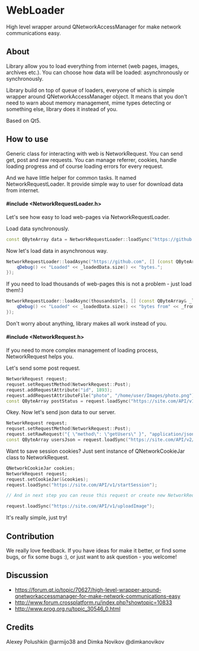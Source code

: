 # WebLoader
High level wrapper around QNetworkAccessManager for make network communications easy.

## About
Library allow you to load everything from internet (web pages, images, archives etc.). You can choose how data will be loaded: asynchronously or synchronously.

Library build on top of queue of loaders, everyone of which is simple wrapper around QNetworkAccessManager object. It means that you don't need to warn about memory management, mime types detecting or something else, library does it instead of you.

Based on Qt5.

## How to use
Generic class for interacting with web is NetworkRequest. You can send get, post and raw requests. You can manage referrer, cookies, handle loading progress and of course loading errors for every request.

And we have little helper for common tasks. It named NetworkRequestLoader. It provide simple way to user for download data from internet.

#### #include \<NetworkRequestLoader.h\>
Let's see how easy to load web-pages via NetworkRequestLoader.

Load data synchronously.
```c++
const QByteArray data = NetworkRequestLoader::loadSync("https://github.com");
```
Now let's load data in asynchronous way.
```c++
NetworkRequestLoader::loadAsync("https://github.com", [] (const QByteArray& _loadedData) {
    qDebug() << "Loaded" << _loadedData.size() << "bytes.";
});
```
If you need to load thousands of web-pages this is not a problem - just load them!:)
```c++
NetworkRequestLoader::loadAsync(thousandsUrls, [] (const QByteArray& _loadedData, const QUrl& _fromUrl) {
    qDebug() << "Loaded" << _loadedData.size() << "bytes from" << _fromUrl;
});
```
Don't worry about anything, library makes all work instead of you.

#### #include \<NetworkRequest.h\>
If you need to more complex management of loading process, NetworkRequest helps you.

Let's send some post request.
```c++
NetworkRequest request;
requset.setRequestMethod(NetworkRequest::Post);
request.addRequestAttribute("id", 1893);
request.addRequestAttributeFile("photo", "/home/user/Images/photo.png");
const QByteArray postStatus = request.loadSync("https://site.com/API/v1/savePhoto/");
```
Okey. Now let's send json data to our server.
```c++
NetworkRequest request;
requset.setRequestMethod(NetworkRequest::Post);
request.setRawRequest("{ \"method\": \"getUsers\" }", "application/json");
const QByteArray usersJson = request.loadSync("https://site.com/API/v2/function/");
```
Want to save session cookies? Just sent instance of QNetworkCookieJar class to NetworkRequest.
```c++
QNetworkCookieJar cookies;
NetworkRequest request;
request.setCookieJar(&cookies);
request.loadSync("https://site.com/API/v1/startSession");

// And in next step you can reuse this request or create new NetworkRequest and sent cookies to them

request.loadSync("https://site.com/API/v1/uploadImage");
```
It's really simple, just try!

## Contribution
We really love feedback. If you have ideas for make it better, or find some bugs, or fix some bugs :), or just want to ask question - you welcome!

## Discussion

* https://forum.qt.io/topic/70627/high-level-wrapper-around-qnetworkaccessmanager-for-make-network-communications-easy
* http://www.forum.crossplatform.ru/index.php?showtopic=10833
* http://www.prog.org.ru/topic_30546_0.html

## Credits

Alexey Polushkin @armijo38 and Dimka Novikov @dimkanovikov
